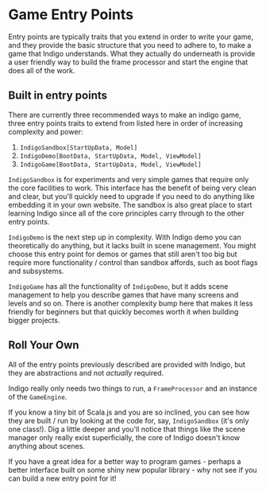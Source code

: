 # Game Entry Points

Entry points are typically traits that you extend in order to write your game, and they provide the basic structure that you need to adhere to, to make a game that Indigo understands. What they actually do underneath is provide a user friendly way to build the frame processor and start the engine that does all of the work.

## Built in entry points

There are currently three recommended ways to make an indigo game, three entry points traits to extend from listed here in order of increasing complexity and power:

1. `IndigoSandbox[StartUpData, Model]`
2. `IndigoDemo[BootData, StartUpData, Model, ViewModel]`
3. `IndigoGame[BootData, StartUpData, Model, ViewModel]`

`IndigoSandbox` is for experiments and very simple games that require only the core facilities to work. This interface has the benefit of being very clean and clear, but you'll quickly need to upgrade if you need to do anything like embedding it in your own website. The sandbox is also great place to start learning Indigo since all of the core principles carry through to the other entry points.

`IndigoDemo` is the next step up in complexity. With Indigo demo you can theoretically do anything, but it lacks built in scene management. You might choose this entry point for demos or games that still aren't too big but require more functionality / control than sandbox affords, such as boot flags and subsystems.

`IndigoGame` has all the functionality of `IndigoDemo`, but it adds scene management to help you describe games that have many screens and levels and so on. There is another complexity bump here that makes it less friendly for beginners but that quickly becomes worth it when building bigger projects.

## Roll Your Own

All of the entry points previously described are provided with Indigo, but they are abstractions and not _actually_ required.

Indigo really only needs two things to run, a `FrameProcessor` and an instance of the `GameEngine`.

If you know a tiny bit of Scala.js and you are so inclined, you can see how they are built / run by looking at the code for, say, `IndigoSandbox` (it's only one class!). Dig a little deeper and you'll notice that things like the scene manager only really exist superficially, the core of Indigo doesn't know anything about scenes.

If you have a great idea for a better way to program games - perhaps a better interface built on some shiny new popular library - why not see if you can build a new entry point for it!

